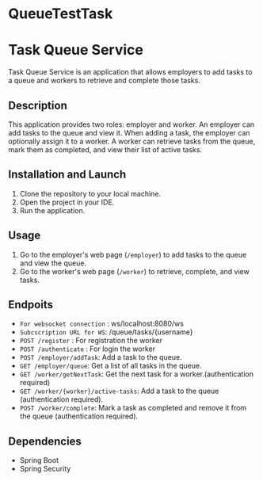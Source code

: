 # QueueTestTask

# Task Queue Service

Task Queue Service is an application that allows employers to add tasks to a queue and workers to retrieve and complete
those tasks.

## Description

This application provides two roles: employer and worker. An employer can add tasks to the queue and view it. When
adding a task, the employer can optionally assign it to a worker. A worker can retrieve tasks from the queue, mark them
as completed, and view their list of active tasks.

## Installation and Launch

1. Clone the repository to your local machine.
2. Open the project in your IDE.
4. Run the application.

## Usage

1. Go to the employer's web page (`/employer`) to add tasks to the queue and view the queue.
2. Go to the worker's web page (`/worker`) to retrieve, complete, and view tasks.

## Endpoits
- ` For websocket connection ` : ws/localhost:8080/ws
- `Subcscription URL for WS`: /queue/tasks/{username}
- `POST /register` : For registration the worker
- `POST /authenticate` : For login the worker
- `POST /employer/addTask`: Add a task to the queue.
- `GET /employer/queue`: Get a list of all tasks in the queue.
- `GET /worker/getNextTask`: Get the next task for a worker.(authentication required)
- `GET /worker/{worker}/active-tasks`: Add a task to the queue (authentication required).
- `POST /worker/complete`: Mark a task as completed and remove it from the queue (authentication required).

## Dependencies

- Spring Boot
- Spring Security


